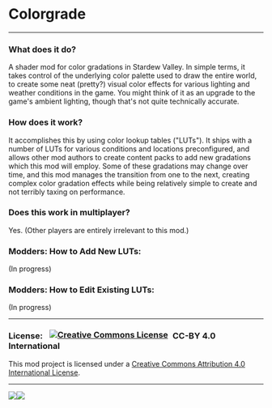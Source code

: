 <p align="center">

# Colorgrade
</p>
<hr>

### What does it do?
A shader mod for color gradations in Stardew Valley. In simple terms, it takes control of the underlying color palette used to draw the entire world, to create some neat (pretty?) visual color effects for various lighting and weather conditions in the game.  You might think of it as an upgrade to the game's ambient lighting, though that's not quite technically accurate.

### How does it work?
It accomplishes this by using color lookup tables ("LUTs"). It ships with a number of LUTs for various conditions and locations preconfigured, and allows other mod authors to create content packs to add new gradations which this mod will employ.  Some of these gradations may change over time, and this mod manages the transition from one to the next, creating complex color gradation effects while being relatively simple to create and not terribly taxing on performance.

### Does this work in multiplayer?
Yes. (Other players are entirely irrelevant to this mod.)

### Modders: How to Add New LUTs:
(In progress)

### Modders: How to Edit Existing LUTs:
(In progress)

<hr>
<p align="center">

### License:<a rel="license" href="http://creativecommons.org/licenses/by/4.0/"><img alt="Creative Commons License" style="padding-left: 13px; padding-right:5px; margin-top: -8px; vertical-align: middle; border-width:0" src="https://i.creativecommons.org/l/by/4.0/88x31.png" /></a> CC-BY 4.0 International

This mod project is licensed under a <a rel="license" href="http://creativecommons.org/licenses/by/4.0/">Creative Commons Attribution 4.0 International License</a>.

<hr>

<a href="https://github.com/bwdy/SDVModding/tree/main/MinecartPatcher"></a><a href="https://mod.kitchen/"><img src="https://i.imgur.com/WW0XFoE.png" /></a><a href="https://discord.gg/adCeFQK"><img src="https://i.imgur.com/2LRy8sr.png" /></a></p>

